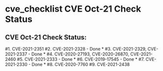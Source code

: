 # cve_checklist CVE Oct-21 Check Status

CVE Oct-21 Check Status:
---------------------------------------------
#1. CVE-2021-2351
#2. CVE-2021-2328 - Done *
#3. CVE-2021-2329, CVE-2021-2337 - Done *
#4. CVE-2020-27193, CVE-2020-26870, CVE-2021-2460
#5. CVE-2021-2333 - Done *
#6. CVE-2019-17545 - Done *
#7. CVE-2021-2330 - Done *
#8. CVE-2020-7760
#9. CVE-2021-2438
